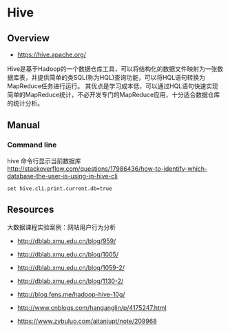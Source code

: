 # Hive


## Overview

- https://hive.apache.org/

Hive是基于Hadoop的一个数据仓库工具，可以将结构化的数据文件映射为一张数据库表，并提供简单的类SQL(称为HQL)查询功能，可以将HQL语句转换为MapReduce任务进行运行。 其优点是学习成本低，可以通过HQL语句快速实现简单的MapReduce统计，不必开发专门的MapReduce应用，十分适合数据仓库的统计分析。


## Manual

### Command line

hive 命令行显示当前数据库 http://stackoverflow.com/questions/17986436/how-to-identify-which-database-the-user-is-using-in-hive-cli

    set hive.cli.print.current.db=true


## Resources

大数据课程实验案例：网站用户行为分析

- http://dblab.xmu.edu.cn/blog/959/
- http://dblab.xmu.edu.cn/blog/1005/
- http://dblab.xmu.edu.cn/blog/1059-2/
- http://dblab.xmu.edu.cn/blog/1130-2/


- http://blog.fens.me/hadoop-hive-10g/
- http://www.cnblogs.com/hanganglin/p/4175247.html
- https://www.zybuluo.com/aitanjupt/note/209968
